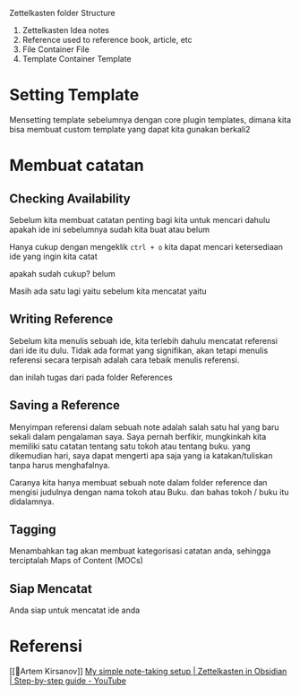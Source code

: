 Zettelkasten folder Structure
1. Zettelkasten
	Idea notes
2. Reference
	used to reference book, article, etc
3. File
	Container File
4. Template
	Container Template

# Setting Template
Mensetting template sebelumnya dengan core plugin templates, dimana kita bisa membuat custom template yang dapat kita gunakan berkali2

# Membuat catatan
## Checking Availability
Sebelum kita membuat catatan penting bagi kita untuk mencari dahulu apakah ide ini sebelumnya sudah kita buat atau belum

Hanya cukup dengan mengeklik `ctrl + o` kita dapat mencari ketersediaan ide yang ingin kita catat

apakah sudah cukup? belum

Masih ada satu lagi yaitu sebelum kita mencatat yaitu

## Writing Reference
Sebelum kita menulis sebuah ide, kita terlebih dahulu mencatat referensi dari ide itu dulu. Tidak ada format yang signifikan, akan tetapi menulis referensi secara terpisah adalah cara tebaik menulis referensi.

dan inilah tugas dari pada folder References

## Saving a Reference
Menyimpan referensi dalam sebuah note adalah salah satu hal yang baru sekali dalam pengalaman saya. Saya pernah berfikir, mungkinkah kita memiliki satu catatan tentang satu tokoh atau tentang buku. yang dikemudian hari, saya dapat mengerti apa saja yang ia katakan/tuliskan tanpa harus menghafalnya.

Caranya kita hanya membuat sebuah note dalam folder reference dan mengisi judulnya dengan nama tokoh atau Buku. dan bahas tokoh / buku itu didalamnya.

## Tagging
Menambahkan tag akan membuat kategorisasi catatan anda, sehingga terciptalah Maps of Content (MOCs)

## Siap Mencatat
Anda siap untuk mencatat ide anda

# 




# Referensi
[[🧔Artem Kirsanov]]
[My simple note-taking setup | Zettelkasten in Obsidian | Step-by-step guide - YouTube](https://www.youtube.com/watch?v=E6ySG7xYgjY)